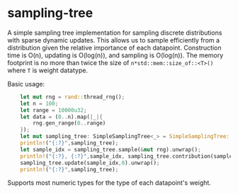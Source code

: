 # sampling-tree
A simple sampling tree implementation for sampling discrete distributions with sparse dynamic updates.
This allows us to sample efficiently from a distribution given the relative importance of each datapoint.
Construction time is O(n), updating is O(log(n)), and sampling is O(log(n)). The memory footprint is no more than twice the size of `n*std::mem::size_of::<T>()` where `T` is weight datatype.

Basic usage:
```rust
    let mut rng = rand::thread_rng();
    let n = 100;
    let range = 10000u32;
    let data = (0..n).map(|_|{
        rng.gen_range(0..range)
    });
    let mut sampling_tree: SimpleSamplingTree<_> = SimpleSamplingTree::from_iterable(data).unwrap();
    println!("{:?}",sampling_tree);
    let sample_idx = sampling_tree.sample(&mut rng).unwrap();
    println!("{:?}, {:?}",sample_idx, sampling_tree.contribution(sample_idx).unwrap());
    sampling_tree.update(sample_idx,0).unwrap();
    println!("{:?}",sampling_tree);
```

Supports most numeric types for the type of each datapoint's weight.

